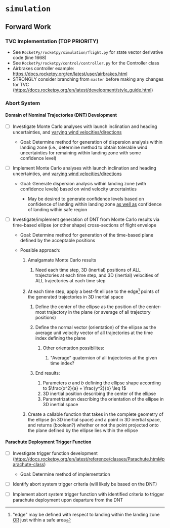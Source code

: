 # `simulation`
## Forward Work
### TVC Implementation (TOP PRIORITY)
- See `RocketPy/rocketpy/simulation/flight.py` for state vector derivative code (line 1668)
- See `RocketPy/rocketpy/control/controller.py` for the Controller class
- Airbrakes controller example: https://docs.rocketpy.org/en/latest/user/airbrakes.html
- STRONGLY consider branching from `master` before making any changes for TVC (https://docs.rocketpy.org/en/latest/development/style_guide.html)

### Abort System
#### Domain of Nominal Trajectories (DNT) Development
- [ ] Investigate Monte Carlo analyses with launch inclination and heading uncertainties, and <u>varying wind velocities/directions</u>

    - Goal: Determine method for generation of dispersion analysis within landing zone (i.e., determine method to obtain tolerable wind uncertainties for remaining within landing zone with some confidence level)

- [ ] Implement Monte Carlo analyses with launch inclination and heading uncertainties, and <u>varying wind velocities/directions</u>

    - Goal: Generate dispersion analysis within landing zone (with confidence levels) based on wind velocity uncertainties

        - May be desired to generate confidence levels based on confidence of landing within landing zone <u>as well as</u> confidence of landing within safe region

- [ ] Investigate/implement generation of DNT from Monte Carlo results via time-based ellipse (or other shape) cross-sections of flight envelope

    - Goal: Determine method for generation of the time-based plane defined by the acceptable positions
    - Possible approach:

        1) Amalgamate Monte Carlo results

            1) Need each time step, 3D (inertial) positions of ALL trajectories at each time step, and 3D (inertial) velocities of ALL trajectories at each time step

        2) At each time step, apply a best-fit ellipse to the edge[^1] points of the generated trajectories in 3D inertial space
        
            1) Define the center of the ellipse as the position of the center-most trajectory in the plane (or average of all trajectory positions)
            2)  Define the normal vector (orientation) of the ellipse as the average unit velocity vector of all trajectories at the time index defining the plane

                1) Other orientation possibilites:

                    1) "Average" quaternion of all trajectories at the given time index?
            3) End results:

                1) Parameters $a$ and $b$ defining the ellipse shape according to $\frac{x^2}{a} + \frac{y^2}{b} \leq 1$
                2) 3D inertial position describing the center of the ellipse
                3) Parametrization describing the orientation of the ellipse in 3D inertial space
        3) Create a callable function that takes in the complete geometry of the ellipse (in 3D inertial space) and a point in 3D inertial space, and returns (boolean?) whether or not the point projected onto the plane defined by the ellipse lies within the ellipse

[^1]: "edge" may be defined with respect to landing within the landing zone <u>OR</u> just within a safe area

#### Parachute Deployment Trigger Function
- [ ] Investigate trigger function development (https://docs.rocketpy.org/en/latest/reference/classes/Parachute.html#parachute-class)

    - Goal: Determine method of implementation

- [ ] Identify abort system trigger criteria (will likely be based on the DNT)
- [ ] Implement abort system trigger function with identified criteria to trigger parachute deployment upon departure from the DNT
